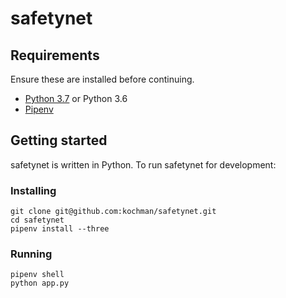 # safetynet

## Requirements

Ensure these are installed before continuing.

- [Python 3.7](https://www.python.org) or Python 3.6
- [Pipenv](https://docs.pipenv.org)

## Getting started

safetynet is written in Python. To run safetynet for development:

### Installing

```
git clone git@github.com:kochman/safetynet.git
cd safetynet
pipenv install --three
```

### Running

```
pipenv shell
python app.py
```
